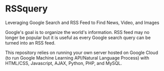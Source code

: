 # RSSquery
Leveraging Google Search and RSS Feed to Find News, Video, and Images

Google's goal is to organize the world's information. RSS feed may no longer be popular but it is useful as every Google search query can be turned into an RSS feed.

This repository relies on running your own server hosted on Google Cloud (to run Google Machine Learning API/Natural Language Process) with HTML/CSS, Javascript, AJAX, Python, PHP, and MySQL.
